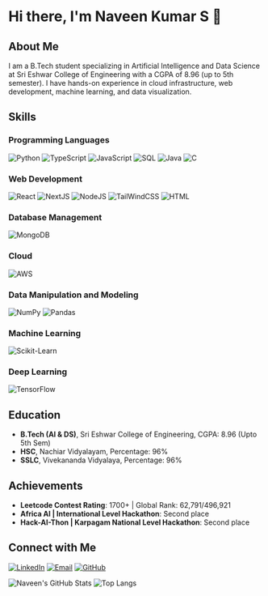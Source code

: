 # Hi there, I'm Naveen Kumar S 👋


## About Me
I am a B.Tech student specializing in Artificial Intelligence and Data Science at Sri Eshwar College of Engineering with a CGPA of 8.96 (up to 5th semester). I have hands-on experience in cloud infrastructure, web development, machine learning, and data visualization.

## Skills

### Programming Languages
![Python](https://img.shields.io/badge/-Python-blue)
![TypeScript](https://img.shields.io/badge/-TypeScript-blue)
![JavaScript](https://img.shields.io/badge/-JavaScript-yellow)
![SQL](https://img.shields.io/badge/-SQL-blue)
![Java](https://img.shields.io/badge/-Java-orange)
![C](https://img.shields.io/badge/-C-green)

### Web Development
![React](https://img.shields.io/badge/-React-blue)
![NextJS](https://img.shields.io/badge/-NextJS-yellow)
![NodeJS](https://img.shields.io/badge/-NodeJS-green)
![TailWindCSS](https://img.shields.io/badge/-TailWindCSS-lightblue)
![HTML](https://img.shields.io/badge/-HTML-red)

### Database Management
![MongoDB](https://img.shields.io/badge/-MongoDB-green)

### Cloud
![AWS](https://img.shields.io/badge/-AWS-orange)

### Data Manipulation and Modeling
![NumPy](https://img.shields.io/badge/-NumPy-lightblue)
![Pandas](https://img.shields.io/badge/-Pandas-yellow)

### Machine Learning
![Scikit-Learn](https://img.shields.io/badge/-Scikit--Learn-orange)

### Deep Learning
![TensorFlow](https://img.shields.io/badge/-TensorFlow-orange)


## Education
- **B.Tech (AI & DS)**, Sri Eshwar College of Engineering, CGPA: 8.96 (Upto 5th Sem)
- **HSC**, Nachiar Vidyalayam, Percentage: 96%
- **SSLC**, Vivekananda Vidyalaya, Percentage: 96%


## Achievements
- **Leetcode Contest Rating**: 1700+ | Global Rank: 62,791/496,921
- **Africa AI | International Level Hackathon**: Second place
- **Hack-AI-Thon | Karpagam National Level Hackathon**: Second place

## Connect with Me
[![LinkedIn](https://img.shields.io/badge/LinkedIn-blue)](https://www.linkedin.com/in/naveen-kumar-s-844450311)
[![Email](https://img.shields.io/badge/Email-red)](mailto:naveensakthivel3251@gmail.com)
[![GitHub](https://img.shields.io/badge/GitHub-black)](https://github.com/Naveen3251)

![Naveen's GitHub Stats](https://github-readme-stats.vercel.app/api?username=Naveen3251&show_icons=true&theme=radical)
![Top Langs](https://github-readme-stats.vercel.app/api/top-langs/?username=Naveen3251&layout=compact&theme=radical)

